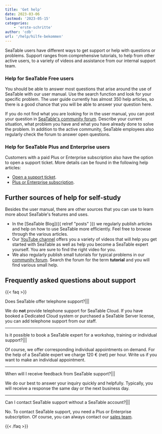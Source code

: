 ```yaml
---
title: 'Get help'
date: 2023-03-06
lastmod: '2023-05-15'
categories:
    - 'erste-schritte'
author: 'cdb'
url: '/help/hilfe-bekommen'
---
```


SeaTable users have different ways to get support or help with questions or problems. Support ranges from comprehensive tutorials, to help from other active users, to a variety of videos and assistance from our internal support team.

### Help for SeaTable Free users

You should be able to answer most questions that arise around the use of SeaTable with our user manual. Use the search function and look for your specific problem. The user guide currently has almost 350 help articles, so there is a good chance that you will be able to answer your question here.

If you do not find what you are looking for in the user manual, you can post your question in [SeaTable's community forum](https://forum.seatable.io). Describe your current situation, what problem you have and what you have already done to solve the problem. In addition to the active community, SeaTable employees also regularly check the forum to answer open questions.

### Help for SeaTable Plus and Enterprise users

Customers with a paid Plus or Enterprise subscription also have the option to open a support ticket. More details can be found in the following help articles:

- [Open a support ticket](https://seatable.io/en/docs/teamverwaltung/ein-support-ticket-eroeffnen/).
- [Plus or Enterprise subscription](https://seatable.io/en/docs/abo-abrechnung/plus-oder-enterprise-abonnement-buchen/).

## Further sources of help for self-study

Besides the user manual, there are other sources that you can use to learn more about SeaTable's features and uses.

- In the [SeaTable Blog]({{ relref "posts" }}) we regularly publish articles and help on how to use SeaTable more efficiently. Feel free to browse through the various articles.
- Our [YouTube channel](https://youtube.com/seatable) offers you a variety of videos that will help you get started with SeaTable as well as help you become a SeaTable expert yourself. You are sure to find the right video for you.
- We also regularly publish small tutorials for typical problems in our [community forum](https://forum.seatable.io). Search the forum for the term **tutorial** and you will find various small help.

## Frequently asked questions about support

{{< faq >}}

Does SeaTable offer telephone support?|||

We do **not** provide telephone support for SeaTable Cloud. If you have booked a Dedicated Cloud system or purchased a SeaTable Server license, you can add telephone support from our staff.

---

Is it possible to book a SeaTable expert for a workshop, training or individual support?|||

Of course, we offer corresponding individual appointments on demand. For the help of a SeaTable expert we charge 120 € (net) per hour. Write us if you want to make an individual appointment.

---

When will I receive feedback from SeaTable support?|||

We do our best to answer your inquiry quickly and helpfully. Typically, you will receive a response the same day or the next business day.

---

Can I contact SeaTable support without a SeaTable account?|||

No. To contact SeaTable support, you need a Plus or Enterprise subscription. Of course, you can always contact our [sales team](mailto:sales@seatable.io).

{{< /faq >}}
